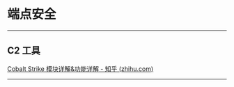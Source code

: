 # 端点安全

---

## C2 工具

[Cobalt Strike 模块详解&功能详解 - 知乎 (zhihu.com)](https://zhuanlan.zhihu.com/p/261298349)

---
